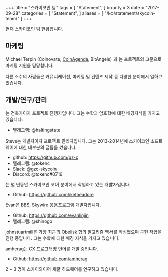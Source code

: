 +++
title = "스카이코인 팀"
tags = [
    "Statement",
]
bounty = 3
date = "2017-09-28"
categories = [
    "Statement",
]
aliases = [
	"/ko/statement/skycoin-team/"
]
+++

현재 스카이코인 팀 현황입니다.

## 마케팅

Michael Terpin (Coinovate, [CoinAgenda](http://www.coinagenda.com/), BitAngels) 과
는 프로젝트의 고문으로 마케팅 지원을 담당합니다.

다른 소수의 사람들은 커뮤니케이션, 마케팅 및 컨텐츠 제작 등
다양한 분야에서 일하고 있습니다.

## 개발/연구/관리

는 건축가이자 프로젝트 진행자입니다. 그는 수학과 암호학에 대한 배경지식을 가지고 있습니다.

* 텔레그램: @haltingstate

Steve는 개발자이자 프로젝트 관리자입니다. 그는 2013-2014년에 스카이코인 소프트웨어에 대한 대부분의 글들을 썼습니다.

* github: https://github.com/gz-c
* 텔레그램: @tokenc
* Slack: @gzc-skycoin
* Discord: @tokenc#0716

는 몇 년동안 스카이코인 코어 분야에서 작업하고 있는 개발자입니다.

* Github: https://github.com/iketheadore

Evan은 BBS, Skywire 응용프로그램 개발자입니다.

* Github: https://github.com/evanlinjin
* 텔레그램: @shinogo

johnstuartmill은 가장 최근의 Obelisk 합의 알고리즘 백서를 작성했으며 구현 작업을 진행 중입니다.
그는 수학에 대한 배경 지식을 가지고 있습니다.

amherag는 CX 프로그래밍 언어를 개발 중입니다.

* Github: https://github.com/amherag

2 ~ 3 명이 스카이와이어 채굴 하드웨어를 연구하고 있습니다.
